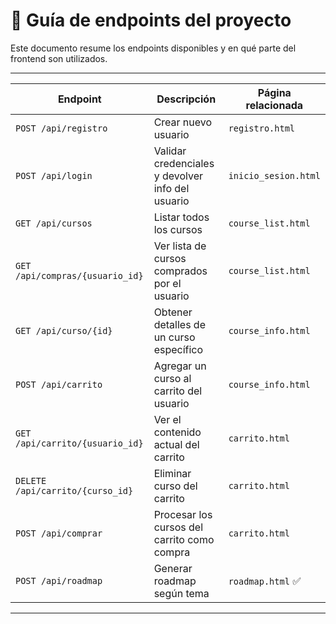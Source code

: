 # 📡 Guía de endpoints del proyecto

Este documento resume los endpoints disponibles y en qué parte del frontend son utilizados.

---

| Endpoint                             | Descripción                                      | Página relacionada   |
|--------------------------------------|--------------------------------------------------|------------------------|
| `POST /api/registro`                 | Crear nuevo usuario                              | `registro.html`        |
| `POST /api/login`                    | Validar credenciales y devolver info del usuario | `inicio_sesion.html`   |
| `GET /api/cursos`                    | Listar todos los cursos                          | `course_list.html`     |
| `GET /api/compras/{usuario_id}`      | Ver lista de cursos comprados por el usuario     | `course_list.html`     |
| `GET /api/curso/{id}`                | Obtener detalles de un curso específico          | `course_info.html`     |
| `POST /api/carrito`                  | Agregar un curso al carrito del usuario          | `course_info.html`     |
| `GET /api/carrito/{usuario_id}`      | Ver el contenido actual del carrito              | `carrito.html`         |
| `DELETE /api/carrito/{curso_id}`     | Eliminar curso del carrito                       | `carrito.html`         |
| `POST /api/comprar`                  | Procesar los cursos del carrito como compra      | `carrito.html`         |
| `POST /api/roadmap`                  | Generar roadmap según tema                       | `roadmap.html` ✅       |

---
